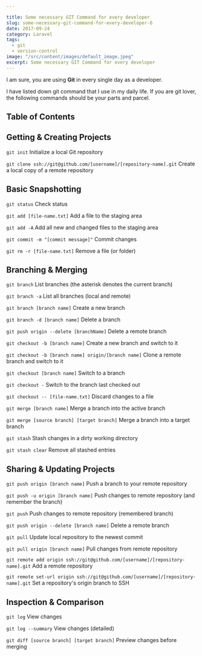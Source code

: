 ```yaml
---

title: Some necessary GIT Command for every developer
slug: some-necessary-git-command-for-every-developer-6
date: 2017-09-24
category: Laravel
tags:
  - git
  - version-control
image: "/src/content/images/default_image.jpeg"
excerpt: Some necessary GIT Command for every developer
---
```




I am sure, you are using **Git** in every single day as a developer.

I have listed down git command that I use in my daily life. If you are git lover, the following commands should be your parts and parcel.

## Table of Contents

## Getting & Creating Projects

`git init` Initialize a local Git repository

`git clone ssh://git@github.com/[username]/[repository-name].git` Create a local copy of a remote repository

## Basic Snapshotting

`git status` Check status

`git add [file-name.txt]` Add a file to the staging area

`git add -A` Add all new and changed files to the staging area

`git commit -m "[commit message]"` Commit changes

`git rm -r [file-name.txt]` Remove a file (or folder)

## Branching & Merging

`git branch` List branches (the asterisk denotes the current branch)

`git branch -a` List all branches (local and remote)

`git branch [branch name]` Create a new branch

`git branch -d [branch name]` Delete a branch

`git push origin --delete [branchName]` Delete a remote branch

`git checkout -b [branch name]` Create a new branch and switch to it

`git checkout -b [branch name] origin/[branch name]` Clone a remote branch and switch to it

`git checkout [branch name]` Switch to a branch

`git checkout -` Switch to the branch last checked out

`git checkout -- [file-name.txt]` Discard changes to a file

`git merge [branch name]` Merge a branch into the active branch

`git merge [source branch] [target branch]` Merge a branch into a target branch

`git stash` Stash changes in a dirty working directory

`git stash clear` Remove all stashed entries

## Sharing & Updating Projects

`git push origin [branch name]` Push a branch to your remote repository

`git push -u origin [branch name]` Push changes to remote repository (and remember the branch)

`git push` Push changes to remote repository (remembered branch)

`git push origin --delete [branch name]` Delete a remote branch

`git pull` Update local repository to the newest commit

`git pull origin [branch name]` Pull changes from remote repository

`git remote add origin ssh://git@github.com/[username]/[repository-name].git` Add a remote repository

`git remote set-url origin ssh://git@github.com/[username]/[repository-name].git` Set a repository's origin branch to SSH

## Inspection & Comparison

`git log` View changes

`git log --summary` View changes (detailed)

`git diff [source branch] [target branch]` Preview changes before merging


